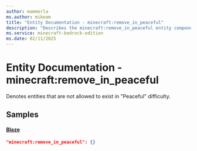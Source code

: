 ```yaml
---
author: mammerla
ms.author: mikeam
title: "Entity Documentation - minecraft:remove_in_peaceful"
description: "Describes the minecraft:remove_in_peaceful entity component"
ms.service: minecraft-bedrock-edition
ms.date: 02/11/2025 
---
```


# Entity Documentation - minecraft:remove_in_peaceful

Denotes entities that are not allowed to exist in "Peaceful" difficulty.


## Samples

#### [Blaze](https://github.com/Mojang/bedrock-samples/tree/preview/behavior_pack/entities/blaze.json)


```json
"minecraft:remove_in_peaceful": {}
```
